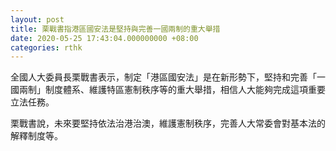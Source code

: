 ```yaml
---
layout: post
title: 栗戰書指港區國安法是堅持與完善一國兩制的重大舉措
date: 2020-05-25 17:43:04.000000000 +08:00
categories: rthk
---
```


全國人大委員長栗戰書表示，制定「港區國安法」是在新形勢下，堅持和完善「一國兩制」制度體系、維護特區憲制秩序等的重大舉措，相信人大能夠完成這項重要立法任務。

栗戰書說，未來要堅持依法治港治澳，維護憲制秩序，完善人大常委會對基本法的解釋制度等。
